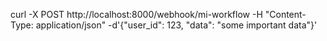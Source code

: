 curl -X POST http://localhost:8000/webhook/mi-workflow -H "Content-Type: application/json" -d'{"user_id": 123, "data": "some important data"}'